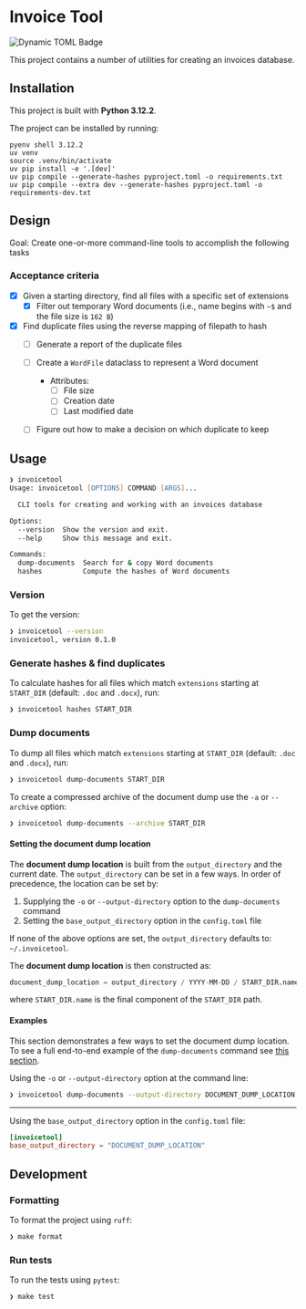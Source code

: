# Invoice Tool

![Dynamic TOML Badge](https://img.shields.io/badge/dynamic/toml?url=https%3A%2F%2Fraw.githubusercontent.com%2Fmatthewmckenna%2Finvoices%2Fmmk%2F2024-03-refresh%2Fpyproject.toml&query=%24.project.version&label=version)

This project contains a number of utilities for creating an invoices database.


## Installation

This project is built with **Python 3.12.2**.

The project can be installed by running:

```shell
pyenv shell 3.12.2
uv venv
source .venv/bin/activate
uv pip install -e '.[dev]'
uv pip compile --generate-hashes pyproject.toml -o requirements.txt
uv pip compile --extra dev --generate-hashes pyproject.toml -o requirements-dev.txt
```


## Design

Goal: Create one-or-more command-line tools to accomplish the following tasks

### Acceptance criteria

- [x] Given a starting directory, find all files with a specific set of extensions
  - [x] Filter out temporary Word documents (i.e., name begins with `~$` and the file size is `162 B`)
- [x] Find duplicate files using the reverse mapping of filepath to hash
  - [ ] Generate a report of the duplicate files
  - [ ] Create a `WordFile` dataclass to represent a Word document
    - Attributes:
      - [ ] File size
      - [ ] Creation date
      - [ ] Last modified date
  - [ ] Figure out how to make a decision on which duplicate to keep


## Usage

```zsh
❯ invoicetool
Usage: invoicetool [OPTIONS] COMMAND [ARGS]...

  CLI tools for creating and working with an invoices database

Options:
  --version  Show the version and exit.
  --help     Show this message and exit.

Commands:
  dump-documents  Search for & copy Word documents
  hashes          Compute the hashes of Word documents
```

### Version

To get the version:

```zsh
❯ invoicetool --version
invoicetool, version 0.1.0
```

### Generate hashes & find duplicates

To calculate hashes for all files which match `extensions` starting at `START_DIR` (default: `.doc` and `.docx`), run:

```zsh
❯ invoicetool hashes START_DIR
```

### Dump documents

To dump all files which match `extensions` starting at `START_DIR` (default: `.doc` and `.docx`), run:

```zsh
❯ invoicetool dump-documents START_DIR
```

To create a compressed archive of the document dump use the `-a` or `--archive` option:

```zsh
❯ invoicetool dump-documents --archive START_DIR
```

#### Setting the document dump location

The **document dump location** is built from the `output_directory` and the current date.
The `output_directory` can be set in a few ways.
In order of precedence, the location can be set by:

1. Supplying the `-o` or `--output-directory` option to the `dump-documents` command
2. Setting the `base_output_directory` option in the `config.toml` file

If none of the above options are set, the `output_directory` defaults to: `~/.invoicetool`.

The **document dump location** is then constructed as:

```python
document_dump_location = output_directory / YYYY-MM-DD / START_DIR.name
```

where `START_DIR.name` is the final component of the `START_DIR` path.

#### Examples

This section demonstrates a few ways to set the document dump location.
To see a full end-to-end example of the `dump-documents` command see [this section](docs/examples.md#e2e-example-dump-documents).

Using the `-o` or `--output-directory` option at the command line:

```zsh
❯ invoicetool dump-documents --output-directory DOCUMENT_DUMP_LOCATION START_DIR
```

----

Using the `base_output_directory` option in the `config.toml` file:

```toml
[invoicetool]
base_output_directory = "DOCUMENT_DUMP_LOCATION"
```

## Development

### Formatting

To format the project using `ruff`:

```zsh
❯ make format
```

### Run tests

To run the tests using `pytest`:

```zsh
❯ make test
```
